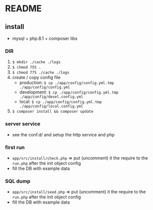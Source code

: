 # README

## install
- mysql + php.8.1 + composer libs
### DIR
1. `$ mkdir ./cache ./logs`
2. `$ chmod 755 .`
3. `$ chmod 775 ./cache ./logs`
4. create / copy config file
    - production: `$ cp ./app/config/config.yml.tmp ./app/config/config.yml`
    - development: `$ cp ./app/config/config.yml.tmp ./app/config/devel.config.yml`
    - local: `$ cp ./app/config/config.yml.tmp ./app/config/local.config.yml`
5. `$ composer install && composer update`
### server service
- see the conf.d/ and setup the http service and php

### first run
- `app/src/install/check.php` => put (uncomment) it the require to the `run.php` after the init object config
- fill the DB with example data
### SQL dump
- `app/src/install/seed.php` => put (uncomment) it the require to the `run.php` after the init object config
- fill the DB with example data
